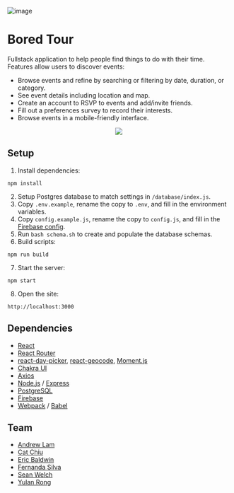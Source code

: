 ![image](https://user-images.githubusercontent.com/32132177/152610003-514ab037-6384-4b64-83bd-3da3670a0b37.png)

# Bored Tour
Fullstack application to help people find things to do with their time. Features allow users to discover events:
- Browse events and refine by searching or filtering by date, duration, or category.
- See event details including location and map.
- Create an account to RSVP to events and add/invite friends.
- Fill out a preferences survey to record their interests.
- Browse events in a mobile-friendly interface.

<p align="center">
<img src="https://user-images.githubusercontent.com/32132177/152653054-4c12b919-85f6-4824-9bad-bb3f0c784872.gif" />
</p>
  
## Setup
1. Install dependencies:
```
npm install
```
2. Setup Postgres database to match settings in `/database/index.js`.
3. Copy `.env.example`, rename the copy to `.env`, and fill in the environment variables.
4. Copy `config.example.js`, rename the copy to `config.js`, and fill in the [Firebase config](https://firebase.google.com/docs/web/setup).
5. Run `bash schema.sh` to create and populate the database schemas.
6. Build scripts:
```
npm run build
```
7. Start the server:
```
npm start
```
8. Open the site:
```
http://localhost:3000
```

## Dependencies
- [React](https://reactjs.org)
- [React Router](https://reactrouter.com)
- [react-day-picker](https://react-day-picker.js.org/), [react-geocode](https://github.com/shukerullah/react-geocode), [Moment.js](https://momentjs.com)
- [Chakra UI](https://chakra-ui.com)
- [Axios](https://axios-http.com)
- [Node.js](https://nodejs.org/en) / [Express](https://expressjs.com)
- [PostgreSQL](https://www.postgresql.org)
- [Firebase](https://firebase.google.com)
- [Webpack](https://webpack.js.org) / [Babel](https://babeljs.io)

## Team
- [Andrew Lam](https://github.com/awhlam)
- [Cat Chiu](https://github.com/the-trash-panda)
- [Eric Baldwin](https://github.com/EricBaldwinn)
- [Fernanda Silva](https://github.com/fernanda1411)
- [Sean Welch](https://github.com/seanpwelch90)
- [Yulan Rong](https://github.com/yulanrong)
